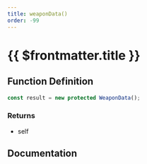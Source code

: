 ```yaml
---
title: weaponData()
order: -99
---
```


# {{ $frontmatter.title }}

## Function Definition

```ts
const result = new protected WeaponData();
```

### Returns

* self

## Documentation

<!--@include: ./parts/weaponData.md-->
